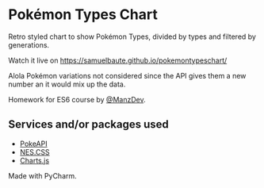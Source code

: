 # Pokémon Types Chart
Retro styled chart to show Pokémon Types, divided by types and filtered by generations.

Watch it live on https://samuelbaute.github.io/pokemontypeschart/

Alola Pokémon variations not considered since the API gives them a new number an it would mix up the data.

Homework for ES6 course by [@ManzDev](https://github.com/ManzDev).

## Services and/or packages used

- [PokeAPI](https://pokeapi.co)
- [NES.CSS](https://nostalgic-css.github.io/NES.css/)
- [Charts.js](https://www.chartjs.org/)

Made with PyCharm.